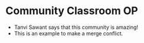 # Community Classroom OP

- Tanvi Sawant says that this community is amazing!
- This is an example to make a merge conflict.
